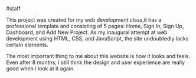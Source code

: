 #staff

This project was created for my web development class,it has a professional template and consisting of 5 pages: Home, Sign In, Sign Up, Dashboard, and Add New Project. As my inaugural attempt at web development using HTML, CSS, and JavaScript, the site undoubtedly lacks certain elements.


The most important thing to me about this website is how it looks and feels. Even after 8 months, I still think the design and user experience are really good when I look at it again.
